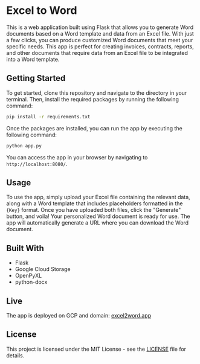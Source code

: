 # Excel to Word

This is a web application built using Flask that allows you to generate Word documents based on a Word template and data from an Excel file. With just a few clicks, you can produce customized Word documents that meet your specific needs. This app is perfect for creating invoices, contracts, reports, and other documents that require data from an Excel file to be integrated into a Word template.

## Getting Started

To get started, clone this repository and navigate to the directory in your terminal. Then, install the required packages by running the following command:

```bash
pip install -r requirements.txt
```

Once the packages are installed, you can run the app by executing the following command:

``` bash
python app.py
```

You can access the app in your browser by navigating to `http://localhost:8080/`.

## Usage

To use the app, simply upload your Excel file containing the relevant data, along with a Word template that includes placeholders formatted in the `{Key}` format. Once you have uploaded both files, click the "Generate" button, and voila! Your personalized Word document is ready for use. The app will automatically generate a URL where you can download the Word document.

## Built With

- Flask
- Google Cloud Storage
- OpenPyXL
- python-docx

## Live

The app is deployed on GCP and domain: [excel2word.app](https://excel2word.app)

## License

This project is licensed under the MIT License - see the [LICENSE](LICENSE) file for details.
